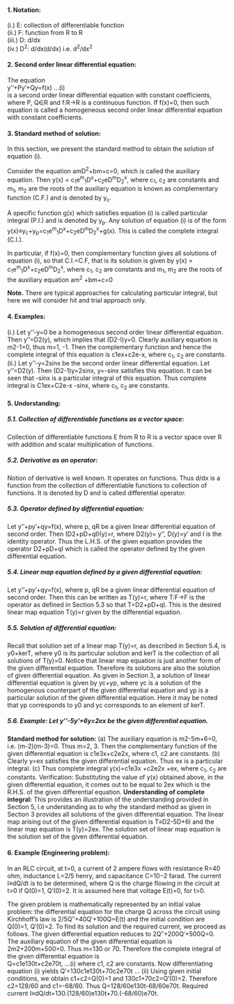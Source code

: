 #### 1. Notation:
(i.) E: collection of differentiable function <br>
(ii.) F: function from R to R <br>
(iii.) D: d/dx <br>
(iv.) D<sup>2</sup>: d/dx(d/dx) i.e. d<sup>2</sup>/dx<sup>2</sup> 
#### 2. Second order linear differential equation:
The equation <br>
y’’+Py’+Qy=f(x) 					…(i) <br>
is a second order linear differential equation with constant coefficients, where P, Q&isin;R and f:R→R is a continuous function. If f(x)=0, then such equation is called a homogeneous second order linear differential equation with constant coefficients. <br>
#### 3. Standard method of solution:
In this section, we present the standard method to obtain the solution of equation (i). <br> 

Consider the equation amD<sup>2</sup>+bm+c=0, which is called the auxiliary equation. Then y(x) = c<sub>1</sub>e<sup>m</sup><sub>1</sub>D<sup>x</sup>+c<sub>2</sub>eD<sup>m</sup>D<sub>2</sub><sup>x</sup>, where c<sub>1</sub>, c<sub>2</sub> are constants and m<sub>1</sub>, m<sub>2</sub> are the roots of the auxiliary equation is known as complementary function (C.F.) and is denoted by y<sub>c</sub>. <br>

A specific function g(x) which satisfies equation (i) is called particular integral (P.I.) and is denoted by y<sub>p</sub>. Any solution of equation (i) is of the form y(x)≡y<sub>c</sub>+y<sub>p</sub>=c<sub>1</sub>e<sup>m</sup><sub>1</sub>D<sup>x</sup>+c<sub>2</sub>eD<sup>m</sup>D<sub>2</sub><sup>x</sup>+g(x). This is called the complete integral (C.I.). <br>

In particular, if f(x)=0, then complementary function gives all solutions of equation (i), so that C.I.=C.F, that is its solution is given by y(x) = c<sub>1</sub>e<sup>m</sup><sub>1</sub>D<sup>x</sup>+c<sub>2</sub>eD<sup>m</sup>D<sub>2</sub><sup>x</sup>, where  c<sub>1</sub>, c<sub>2</sub> are constants and  m<sub>1</sub>, m<sub>2</sub> are the roots of the auxiliary equation am<sup>2</sup> +bm+c=0 <br>

**Note.** There are typical approaches for calculating particular integral, but here we will consider hit and trial approach only. 
#### 4. Examples:
(i.) Let y’’-y=0 be a homogeneous second order linear differential equation. Then y’’=D2(y), which implies that (D2-I)y=0. Clearly auxiliary equation is m2-1=0, thus m=1, -1. Then the complementary function and hence the complete integral of this equation is c1ex+c2e-x, where c<sub>1</sub>, c<sub>2</sub> are constants.
(ii.) Let y’’-y=2sinx be the second order linear differential equation. Let y’’=D2(y). Then (D2-1)y=2sinx, y=-sinx satisfies this equation. It can be seen that -sinx is a particular integral of this equation. Thus complete integral is C1ex+C2e-x -sinx, where c<sub>1</sub>, c<sub>2</sub> are constants.
#### 5. Understanding:
##### 5.1. Collection of differentiable functions as a vector space:
Collection of differentiable functions E from R to R is a vector space over R with addition and scalar multiplication of functions.
##### 5.2. Derivative as an operator:
Notion of derivative is well known. It operates on functions. Thus d/dx is a function from the collection of differentiable functions to collection of functions. It is denoted by D and is called differential operator.
##### 5.3. Operator defined by differential equation:
Let y’’+py’+qy=f(x), where p, qR be a given linear differential equation of second order. Then (D2+pD+qI)(y)=r, where D2(y)= y’’, D(y)=y’ and I is the identity operator. Thus the L.H.S. of the given equation provides the operator D2+pD+qI which is called the operator defined by the given differential equation.
##### 5.4. Linear map equation defined by a given differential equation:
Let y’’+py’+qy=f(x), where p, qR be a given linear differential equation of second order. Then this can be written as T(y)=r, where T:F→F is the operator as defined in Section 5.3 so that T=D2+pD+qI. This is the desired linear map equation T(y)=r given by the differential equation.
##### 5.5. Solution of differential equation:
Recall that solution set of a linear map T(y)=r, as described in Section 5.4, is y0+kerT, where y0 is its particular solution and kerT is the collection of all solutions of T(y)=0. Notice that linear map equation is just another form of the given differential equation. Therefore its solutions are also the solution of given differential equation.
As given in Section 3, a solution of linear differential equation is given by yc+yp, where yc is a solution of the homogenous counterpart of the given differential equation and yp is a particular solution of the given differential equation. Here it may be noted that yp corresponds to y0 and yc corresponds to an element of kerT.
##### 5.6. Example: Let y’’-5y’+6y=2ex be the given differential equation.
**Standard method for solution:**
(a) The auxiliary equation is m2-5m+6=0, i.e. (m-2)(m-3)=0. Thus m=2, 3. Then the complementary function of the given differential equation is c1e3x+c2e2x, where c1, c2 are constants.
(b) Clearly y=ex satisfies the given differential equation. Thus ex is a particular integral.
(c) Thus complete integral y(x)=c1e3x +c2e2x +ex, where c<sub>1</sub>, c<sub>2</sub> are constants.
Verification:
Substituting the value of y(x) obtained above, in the given differential equation, it comes out to be equal to 2ex which is the R.H.S. of the given differential equation.
**Understanding of complete integral:**
This provides an illustration of the understanding provided in Section 5, i.e understanding as to why the standard method as given in Section 3 provides all solutions of the given differential equation.
The linear map arising out of the given differential equation is T≡D2-5D+6I and the linear map equation is T(y)=2ex. The solution set of linear map equation is the solution set of the given differential equation.
#### 6. Example (Engineering problem):
In an RLC circuit, at t=0, a current of 2 ampere flows with resistance R=40 ohm, inductance L=2/5 henry, and capacitance C=10−2 farad. The current I≡dQ/dt is to be determined, where Q is the charge flowing in the circuit at t>0 if Q(0)=1, Q′(0)=2. It is assumed here that voltage E(t)=0, for t>0.

The given problem is mathematically represented by an initial value problem: the differential equation for the charge Q across the circuit using Kirchhoff’s law is 2/5Q′′+40Q′+100Q=E(t) and the initial condition are Q(0)=1, Q′(0)=2. To find its solution and the required current, we proceed as follows. 
The given differential equation reduces to 2Q′′+200Q′+500Q=0. The auxiliary equation of the given differential equation is 2m2+200m+500=0. Thus m=130 or 70. Therefore the complete integral of the given differential equation is                                                     
                      Q=c1e130t+c2e70t,                      …(i)
where c1, c2 are constants. Now differentiating equation (i) yields
                           Q′=130c1e130t+70c2e70t            … (ii)
Using given initial conditions, we obtain c1+c2=Q(0)=1 and 130c1+70c2=Q′(0)=2. Therefore c2=128/60 and c1=-68/60. Thus Q=128/60e130t-68/60e70t. Required current I≡dQ/dt=130.(128/60)e130t+70.(-68/60)e70t.
